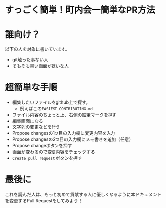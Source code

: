 # すっごく簡単！町内会一簡単なPR方法

# 誰向け？

以下の人を対象に書いています。

- git触った事ない人
- そもそも黒い画面が嫌いな人


# 超簡単な手順
- 編集したいファイルをgithub上で探す。
  - 例えばこの`EASIEST_CONTRIBUTING.md`
- ファイル内容のちょっと上、右側の鉛筆マークを押す
- 編集画面になる
- 文字列の変更などを行う
- Propose changesの1つ目の入力欄に変更内容を入力
- Propose changesの2つ目の入力欄にメモ書きを追加（任意）
- Propose changeボタンを押す
- 画面が変わるので変更内容をチェックする
- `Create pull request` ボタンを押す


# 最後に
これを読んだ人は、もっと初めて貢献する人に優しくなるように本ドキュメントを変更するPull Requestをしてみよう！
